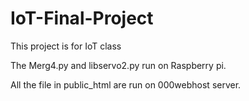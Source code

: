 # IoT-Final-Project
This project is for IoT class

The Merg4.py and libservo2.py run on Raspberry pi.

All the file in public_html are run on 000webhost server.

